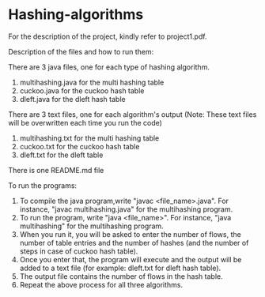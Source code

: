 # Hashing-algorithms

For the description of the project, kindly refer to project1.pdf.

Description of the files and how to run them:

There are 3 java files, one for each type of hashing algorithm.
1. multihashing.java for the multi hashing table
2. cuckoo.java for the cuckoo hash table 
3. dleft.java for the dleft hash table

There are 3 text files, one for each algorithm's output (Note: These text files will be overwritten each time you run the code)
1. multihashing.txt for the multi hashing table
2. cuckoo.txt for the cuckoo hash table 
3. dleft.txt for the dleft table 

There is one README.md file

To run the programs:
1. To compile the java program,write "javac <file_name>.java". For instance, "javac multihashing.java" for the multihashing program.
2. To run the program, write "java <file_name>".  For instance, "java multihashing" for the multihashing program.
3. When you run it, you will be asked to enter the number of flows, the number of table entries and the number of hashes (and the number of steps in case of cuckoo hash table).
4. Once you enter that, the program will execute and the output will be added to a text file (for example: dleft.txt for dleft hash table).
5. The output file contains the number of flows in the hash table.
6. Repeat the above process for all three algorithms.
